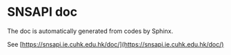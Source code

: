 # SNSAPI doc 

The doc is automatically generated from codes by Sphinx. 

See 
[https://snsapi.ie.cuhk.edu.hk/doc/](https://snsapi.ie.cuhk.edu.hk/doc/)
